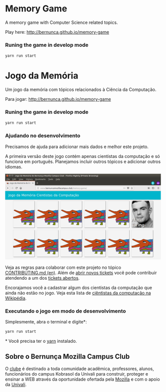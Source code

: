 Memory Game
====

A memory game with Computer Science related topics.

Play here: http://bernunca.github.io/memory-game

### Runing the game in develop mode

```bash
yarn run start
```


Jogo da Memória
==== 

Um jogo da memória com tópicos relacionados à Ciência da Computação.

Para jogar: http://bernunca.github.io/memory-game

### Runing the game in develop mode

```bash
yarn run start
```

### Ajudando no desenvolvimento

Precisamos de ajuda para adicionar mais dados e melhor este projeto.

A primeira versão deste jogo contém apenas cientistas da computação e só funciona em português. Planejamos incluir outros tópicos e adicionar outros idiomas.

![Segunda versão](second-version.png "Segunda Versão do Jogo da Memória")

Veja as regras para colaborar com este projeto no tópico [CONTRIBUTING.md (en)](CONTRIBUTING.md). Além de [abrir novos tickets](https://github.com/bernunca/memory-game/issues/new) você pode contribuir atendendo a um dos [tickets abertos](https://github.com/bernunca/memory-game/issues).

Encorajamos você a cadastrar algum dos cientistas da computação que ainda não estão no jogo. Veja esta lista de [ciêntistas da computação na Wikipédia](https://en.wikipedia.org/wiki/List_of_computer_scientists).

### Executando o jogo em modo de desenvolvimento

Simplesmente, abra o terminal e digite*: 

```bash
yarn run start
```
\* Você precisa ter o [yarn](https://yarnpkg.com/) instalado.



## Sobre o Bernunça Mozilla Campus Club
                    
O [clube](https://www.bernuncamozillacampus.club/) é destinado a toda comunidade acadêmica, professores, alunos, funcionários do campus Kobrasol da Univali para construir, proteger e ensinar a WEB através da oportunidade ofertada pela [Mozilla](https://campus.mozilla.community/) e com o apoio da [Univali](https://www.univali.br/graduacao/ciencia-da-computacao-kobrasol-sao-jose/Paginas/default.aspx).
